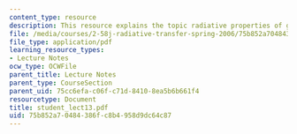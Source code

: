 ```yaml
---
content_type: resource
description: This resource explains the topic radiative properties of gases.
file: /media/courses/2-58j-radiative-transfer-spring-2006/75b852a70484386fc8b4958d9dc64c87_student_lect13.pdf
file_type: application/pdf
learning_resource_types:
- Lecture Notes
ocw_type: OCWFile
parent_title: Lecture Notes
parent_type: CourseSection
parent_uid: 75cc6efa-c06f-c71d-8410-8ea5b6b661f4
resourcetype: Document
title: student_lect13.pdf
uid: 75b852a7-0484-386f-c8b4-958d9dc64c87
---
```


